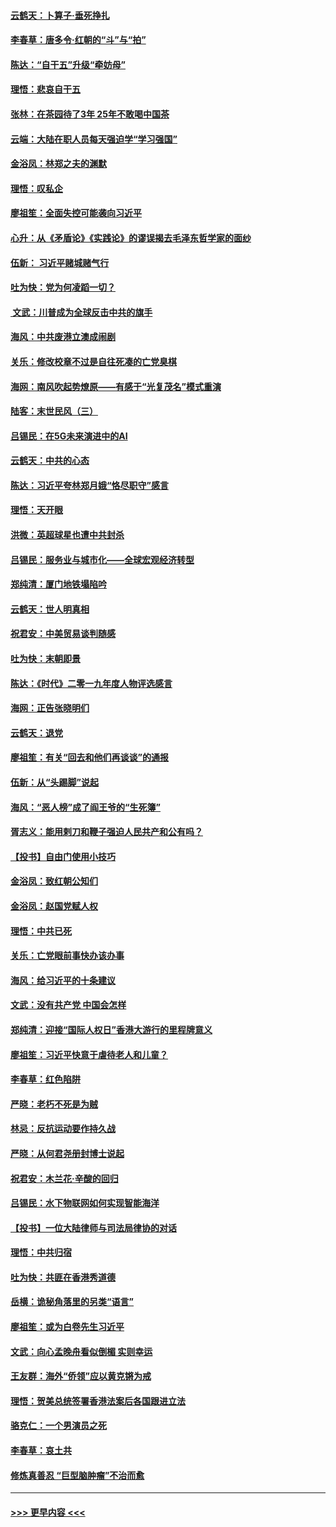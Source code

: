 #### [云鹤天：卜算子‧垂死挣扎](../pages/nsc993/n11739956.md?t=12241101) 
#### [李春草：唐多令‧红朝的“斗”与“拍”](../pages/nsc993/n11739830.md?t=12241101) 
#### [陈达：“自干五”升级“牵妨母”](../pages/nsc993/n11739724.md?t=12241101) 
#### [理悟：悲哀自干五](../pages/nsc993/n11739547.md?t=12241101) 
#### [张林：在茶园待了3年 25年不敢喝中国茶](../pages/nsc993/n11739240.md?t=12241101) 
#### [云端：大陆在职人员每天强迫学“学习强国”](../pages/nsc993/n11738735.md?t=12241101) 
#### [金浴凤：林郑之夫的渊默](../pages/nsc993/n11737735.md?t=12241101) 
#### [理悟：叹私企](../pages/nsc993/n11737715.md?t=12241101) 
#### [廖祖笙：全面失控可能袭向习近平](../pages/nsc993/n11737704.md?t=12241101) 
#### [心升：从《矛盾论》《实践论》的谬误揭去毛泽东哲学家的面纱](../pages/nsc993/n11736962.md?t=12241101) 
#### [伍新： 习近平赌城赌气行](../pages/nsc993/n11736929.md?t=12241101) 
#### [吐为快：党为何凌蹈一切？](../pages/nsc993/n11736915.md?t=12241101) 
#### [ 文武：川普成为全球反击中共的旗手](../pages/nsc993/n11736882.md?t=12241101) 
#### [海风：中共废港立澳成闹剧](../pages/nsc993/n11735857.md?t=12241101) 
#### [关乐：修改校章不过是自往死凑的亡党臭棋](../pages/nsc993/n11735097.md?t=12241101) 
#### [海网：南风吹起势燎原——有感于“光复茂名”模式重演](../pages/nsc993/n11732308.md?t=12241101) 
#### [陆客：末世民风（三）](../pages/nsc993/n11732211.md?t=12241101) 
#### [吕锡民：在5G未来演进中的AI](../pages/nsc993/n11730010.md?t=12241101) 
#### [云鹤天：中共的心态](../pages/nsc993/n11729906.md?t=12241101) 
#### [陈达：习近平夸林郑月娥“恪尽职守”感言](../pages/nsc993/n11729881.md?t=12241101) 
#### [理悟：天开眼](../pages/nsc993/n11729699.md?t=12241101) 
#### [洪微：英超球星也遭中共封杀](../pages/nsc993/n11727243.md?t=12241101) 
#### [吕锡民：服务业与城市化——全球宏观经济转型](../pages/nsc993/n11725845.md?t=12241101) 
#### [郑纯清：厦门地铁塌陷吟](../pages/nsc993/n11725813.md?t=12241101) 
#### [云鹤天：世人明真相](../pages/nsc993/n11725621.md?t=12241101) 
#### [祝君安：中美贸易谈判随感](../pages/nsc993/n11725609.md?t=12241101) 
#### [吐为快：末朝即景](../pages/nsc993/n11723365.md?t=12241101) 
#### [陈达：《时代》二零一九年度人物评选感言](../pages/nsc993/n11723337.md?t=12241101) 
#### [海网：正告张晓明们](../pages/nsc993/n11723228.md?t=12241101) 
#### [云鹤天：退党](../pages/nsc993/n11723056.md?t=12241101) 
#### [廖祖笙：有关“回去和他们再谈谈”的通报](../pages/nsc993/n11722442.md?t=12241101) 
#### [伍新：从“头踢脚”说起](../pages/nsc993/n11722429.md?t=12241101) 
#### [海风：“恶人榜”成了阎王爷的“生死簿”](../pages/nsc993/n11722272.md?t=12241101) 
#### [胥志义：能用剌刀和鞭子强迫人民共产和公有吗？](../pages/nsc993/n11720569.md?t=12241101) 
#### [【投书】自由门使用小技巧](../pages/nsc993/n11720180.md?t=12241101) 
#### [金浴凤：致红朝公知们](../pages/nsc993/n11720563.md?t=12241101) 
#### [金浴凤：赵国党赋人权](../pages/nsc993/n11720533.md?t=12241101) 
#### [理悟：中共已死](../pages/nsc993/n11720233.md?t=12241101) 
#### [关乐：亡党眼前事快办该办事](../pages/nsc993/n11719160.md?t=12241101) 
#### [海风：给习近平的十条建议](../pages/nsc993/n11717616.md?t=12241101) 
#### [文武：没有共产党 中国会怎样](../pages/nsc993/n11717584.md?t=12241101) 
#### [郑纯清：迎接“国际人权日”香港大游行的里程牌意义](../pages/nsc993/n11717417.md?t=12241101) 
#### [廖祖笙：习近平快意于虐待老人和儿童？](../pages/nsc993/n11715313.md?t=12241101) 
#### [李春草：红色陷阱](../pages/nsc993/n11715029.md?t=12241101) 
#### [严晓：老朽不死是为贼](../pages/nsc993/n11712910.md?t=12241101) 
#### [林忌：反抗运动要作持久战](../pages/nsc993/n11712623.md?t=12241101) 
#### [严晓：从何君尧册封博士说起](../pages/nsc993/n11712465.md?t=12241101) 
#### [祝君安：木兰花·辛酸的回归](../pages/nsc993/n11712381.md?t=12241101) 
#### [吕锡民：水下物联网如何实现智能海洋](../pages/nsc993/n11711158.md?t=12241101) 
#### [【投书】一位大陆律师与司法局律协的对话](../pages/nsc993/n11709675.md?t=12241101) 
#### [理悟：中共归宿](../pages/nsc993/n11710059.md?t=12241101) 
#### [吐为快：共匪在香港秀道德](../pages/nsc993/n11709979.md?t=12241101) 
#### [岳横：诡秘角落里的另类“语言”](../pages/nsc993/n11709792.md?t=12241101) 
#### [廖祖笙：或为白卷先生习近平](../pages/nsc993/n11708330.md?t=12241101) 
#### [文武：向心孟晚舟看似倒楣 实则幸运](../pages/nsc993/n11708236.md?t=12241101) 
#### [王友群：海外“侨领”应以黄克锵为戒](../pages/nsc993/n11706176.md?t=12241101) 
#### [理悟：贺美总统签署香港法案后各国跟进立法](../pages/nsc993/n11706853.md?t=12241101) 
#### [骆克仁：一个男演员之死](../pages/nsc993/n11706677.md?t=12241101) 
#### [李春草：哀土共](../pages/nsc993/n11706255.md?t=12241101) 
#### [修炼真善忍 “巨型脑肿瘤”不治而愈](../pages/nsc993/n11705340.md?t=12241101) 

----
#### [ >>> 更早内容 <<< ](../indexes/nsc993-earlier.md)
